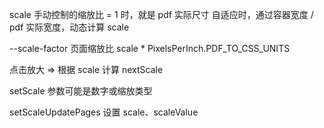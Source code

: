 scale
手动控制的缩放比 = 1 时，就是 pdf 实际尺寸
自适应时，通过容器宽度 / pdf 实际宽度，动态计算 scale

--scale-factor 页面缩放比
scale \* PixelsPerInch.PDF_TO_CSS_UNITS


点击放大 => 根据 scale 计算 nextScale

setScale 参数可能是数字或缩放类型

setScaleUpdatePages 设置 scale、scaleValue